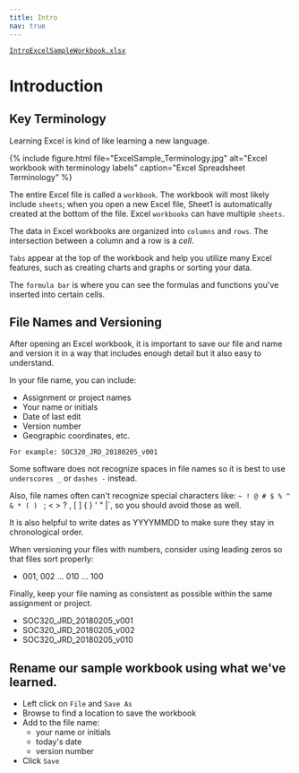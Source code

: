 ```yaml
---
title: Intro
nav: true
---
```


<a href="images/IntroExcelSampleWorkbook.xlsx" target="_blank">`IntroExcelSampleWorkbook.xlsx`</a>

# Introduction

## Key Terminology

Learning Excel is kind of like learning a new language.

{% include figure.html file="ExcelSample_Terminology.jpg" alt="Excel workbook with terminology labels" caption="Excel Spreadsheet Terminology" %}

The entire Excel file is called a `workbook`. The workbook will most likely include `sheets`; when you open a new Excel file, Sheet1 is automatically created at the bottom of the file. Excel `workbooks` can have multiple `sheets`.

The data in Excel workbooks are organized into `columns` and `rows`. The intersection between a column and a row is a *cell*.

`Tabs` appear at the top of the workbook and help you utilize many Excel features, such as creating charts and graphs or sorting your data.

The `formula bar` is where you can see the formulas and functions you've inserted into certain cells.

## File Names and Versioning

After opening an Excel workbook, it is important to save our file and name and version it in a way that includes enough detail but it also easy to understand.

In your file name, you can include:
* Assignment or project names
* Your name or initials
* Date of last edit
* Version number
* Geographic coordinates, etc.

```
For example: SOC320_JRD_20180205_v001
```

Some software does not recognize spaces in file names so it is best to use `underscores _` or `dashes -` instead. 

Also, file names often can't recognize special characters like: 
`~ ! @ # $ % ^ & * ( ) ` ; < > ? , [ ] { } ' " |`, so you should avoid those as well.

It is also helpful to write dates as YYYYMMDD to make sure they stay in chronological order.

When versioning your files with numbers, consider using leading zeros so that files sort properly:
* 001, 002 ... 010 ... 100

Finally, keep your file naming as consistent as possible within the same assignment or project.
* SOC320_JRD_20180205_v001
* SOC320_JRD_20180205_v002
* SOC320_JRD_20180205_v010

## Rename our sample workbook using what we've learned.
* Left click on `File` and `Save As`
* Browse to find a location to save the workbook
* Add to the file name:
  * your name or initials
  * today's date
  * version number
* Click `Save`